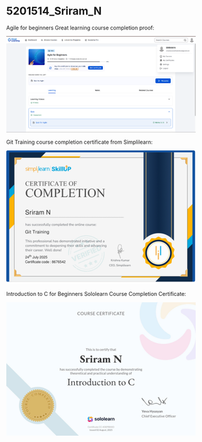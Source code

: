 # 5201514_Sriram_N

Agile for beginners Great learning course completion proof:

![AgileGreatLearningSriramN](SDLC/Certificate/AgileGreatLearningSriramN.png "Agile Great Learning Certificate")

Git Training course completion certificate from Simplilearn:

![GitTrainingSimplilearnSriramN](GiT/Certificate/GitTrainingSimplilearnSriramN.png "Git Training Certificate from Simplilearn")

Introduction to C for Beginners Sololearn Course Completion Certificate:

![IntroductionToCSololearnSriramN](C/SololearnCourseCertificates/IntroductionToCSololearnSriramN.jpg "Introduction to C Certificate from Sololearn")